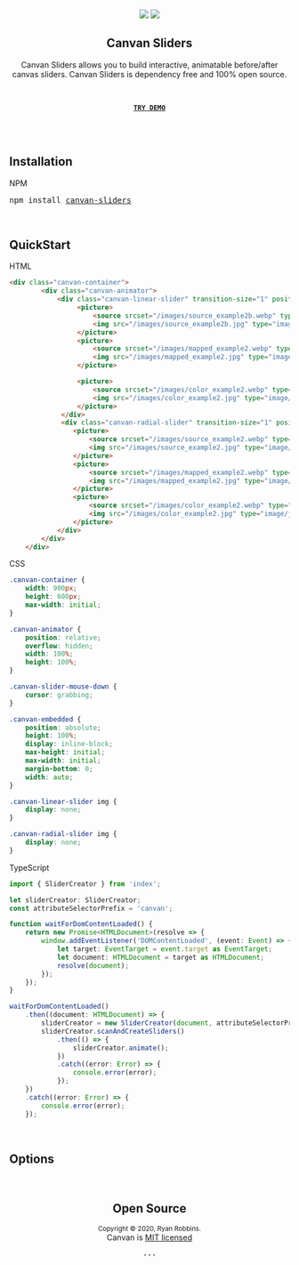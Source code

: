 ﻿<br />
<div align="center">
  <p align="center">
    <a href="https://opensource.org/licenses/MIT" target="_blank"><img src="https://img.shields.io/badge/license-MIT-green.svg"></a>
    <a href="https://prettier.io" target="_blank"><img src="https://img.shields.io/badge/code_style-prettier-ff69b4.svg?style=flat"></a>
  </p>

  <strong>
    <h2 align="center">Canvan Sliders</h2>
  </strong>

  <p align="center">
    Canvan Sliders allows you to build interactive, animatable before/after canvas sliders.  
    Canvan Sliders is dependency free and 100% open source.
  </p>

  <br>

  <p align="center">
    <strong>
      <code>&nbsp;<a href="https://bluevinestudios.github.io/canvan-sliders/">TRY DEMO</a>&nbsp;</code>
    </strong>
  </p>

  <br>

</div>
<br />

## Installation

NPM

<pre>npm install <a href="https://www.npmjs.com/package/canvan-sliders">canvan-sliders</a></pre>

<br>

## QuickStart

HTML

```html
<div class="canvan-container">
        <div class="canvan-animator">
            <div class="canvan-linear-slider" transition-size="1" position-increment="0.1" dragable="true">
                 <picture>
                     <source srcset="/images/source_example2b.webp" type="image/webp" />
                     <img src="/images/source_example2b.jpg" type="image/jpeg"  static="true"/>
                 </picture>
                 <picture>
                     <source srcset="/images/mapped_example2.webp" type="image/webp" />
                     <img src="/images/mapped_example2.jpg" type="image/jpeg" window-width="50" start-position-x="50"/>
                 </picture>

                 <picture>
                     <source srcset="/images/color_example2.webp" type="image/webp" />
                     <img src="/images/color_example2.jpg" type="image/jpeg" window-width="20" start-position-x="60"/>
                 </picture>
             </div> 
             <div class="canvan-radial-slider" transition-size="1" position-increment="0.5" dragable="true">
                <picture>
                    <source srcset="/images/source_example2.webp" type="image/webp" />
                    <img src="/images/source_example2.jpg" type="image/jpeg" radius="10" start-position-x="0" start-position-y="40" />
                </picture>
                <picture>
                    <source srcset="/images/mapped_example2.webp" type="image/webp" />
                    <img src="/images/mapped_example2.jpg" type="image/jpeg" radius="10" start-position-x="15" start-position-y="80" />
                </picture>
                <picture>
                    <source srcset="/images/color_example2.webp" type="image/webp" />
                    <img src="/images/color_example2.jpg" type="image/jpeg" radius="10" start-position-x="80" start-position-y="10" />
                </picture>
            </div>
        </div>
    </div>

```

CSS

```css
.canvan-container {
    width: 900px;
    height: 600px; 
    max-width: initial;
}

.canvan-animator {
    position: relative;
    overflow: hidden;
    width: 100%;
    height: 100%;
}

.canvan-slider-mouse-down {
    cursor: grabbing;
}

.canvan-embedded {
    position: absolute;
    height: 100%;
    display: inline-block;
    max-height: initial;
    max-width: initial;
    margin-bottom: 0;
    width: auto;
}

.canvan-linear-slider img {
    display: none;
}

.canvan-radial-slider img {
    display: none;
}
```

TypeScript

```typescript
import { SliderCreator } from 'index';

let sliderCreator: SliderCreator;
const attributeSelectorPrefix = 'canvan';

function waitForDomContentLoaded() {
    return new Promise<HTMLDocument>(resolve => {
        window.addEventListener('DOMContentLoaded', (event: Event) => {
            let target: EventTarget = event.target as EventTarget;
            let document: HTMLDocument = target as HTMLDocument;
            resolve(document);
        });
    });
}

waitForDomContentLoaded()
    .then((document: HTMLDocument) => {
        sliderCreator = new SliderCreator(document, attributeSelectorPrefix);
        sliderCreator.scanAndCreateSliders()
            .then(() => {
                sliderCreator.animate();
            })
            .catch((error: Error) => {
                console.error(error);
            });
    })
    .catch((error: Error) => {
        console.error(error);
    });
```

<br>

## Options

<br>

<h2 align="center">Open Source</h2>

<p align="center">
  <sup>Copyright © 2020, Ryan Robbins.</sup><br>
  Canvan is <a href="https://github.com/bluevinestudios/canvan-sliders/blob/master/LICENSE">MIT licensed</a>
</p>

<p align="center">
  <strong>· · ·</strong>
</p>

